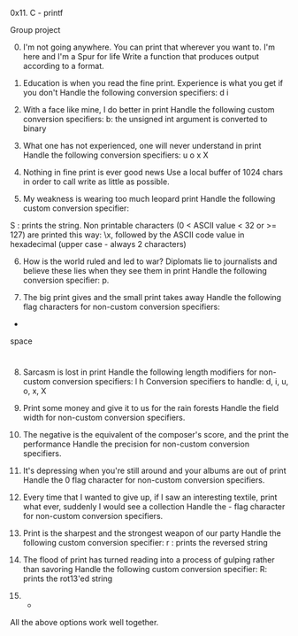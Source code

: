 0x11. C - printf

Group project

0. I'm not going anywhere. You can print that wherever you want to. I'm here and I'm a Spur for life
Write a function that produces output according to a format.

1. Education is when you read the fine print. Experience is what you get if you don't
Handle the following conversion specifiers:
d
i

2. With a face like mine, I do better in print
Handle the following custom conversion specifiers:
b: the unsigned int argument is converted to binary

3. What one has not experienced, one will never understand in print
Handle the following conversion specifiers:
u
o
x
X

4. Nothing in fine print is ever good news
Use a local buffer of 1024 chars in order to call write as little as possible.

5. My weakness is wearing too much leopard print
Handle the following custom conversion specifier:

S : prints the string.
Non printable characters (0 < ASCII value < 32 or >= 127) are printed this way: \x, followed by the ASCII code value in hexadecimal (upper case - always 2 characters)

6. How is the world ruled and led to war? Diplomats lie to journalists and believe these lies when they see them in print
Handle the following conversion specifier: p.

7. The big print gives and the small print takes away
Handle the following flag characters for non-custom conversion specifiers:
+
space
#

8. Sarcasm is lost in print
Handle the following length modifiers for non-custom conversion specifiers:
l
h
Conversion specifiers to handle: d, i, u, o, x, X

9. Print some money and give it to us for the rain forests
Handle the field width for non-custom conversion specifiers.

10. The negative is the equivalent of the composer's score, and the print the performance
Handle the precision for non-custom conversion specifiers.

11. It's depressing when you're still around and your albums are out of print
Handle the 0 flag character for non-custom conversion specifiers.

12. Every time that I wanted to give up, if I saw an interesting textile, print what ever, suddenly I would see a collection
Handle the - flag character for non-custom conversion specifiers.

13. Print is the sharpest and the strongest weapon of our party
Handle the following custom conversion specifier:
r : prints the reversed string

14. The flood of print has turned reading into a process of gulping rather than savoring
Handle the following custom conversion specifier:
R: prints the rot13'ed string

15. *
All the above options work well together.
